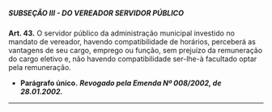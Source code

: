 ##### SUBSEÇÃO III - DO VEREADOR SERVIDOR PÚBLICO


**Art. 43.** O servidor público da administração municipal investido no mandato de vereador, havendo compatibilidade de horários, perceberá as vantagens de seu cargo, emprego ou função, sem prejuízo da remuneração do cargo eletivo e, não havendo compatibilidade ser-lhe-à facultado optar pela remuneração.
- **Parágrafo único.** ***Revogado pela Emenda Nº 008/2002, de 28.01.2002.***

---


